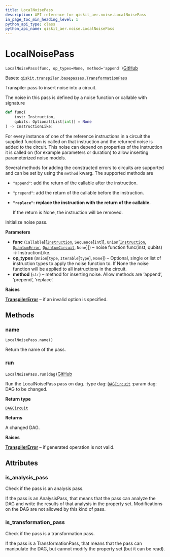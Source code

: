 ```yaml
---
title: LocalNoisePass
description: API reference for qiskit_aer.noise.LocalNoisePass
in_page_toc_min_heading_level: 1
python_api_type: class
python_api_name: qiskit_aer.noise.LocalNoisePass
---
```


# LocalNoisePass

<span id="qiskit_aer.noise.LocalNoisePass" />

`LocalNoisePass(func, op_types=None, method='append')`[GitHub](https://github.com/qiskit/qiskit/tree/stable/0.41/qiskit_aer/noise/passes/local_noise_pass.py "view source code")

Bases: [`qiskit.transpiler.basepasses.TransformationPass`](qiskit.transpiler.TransformationPass "qiskit.transpiler.basepasses.TransformationPass")

Transpiler pass to insert noise into a circuit.

The noise in this pass is defined by a noise function or callable with signature

```python
def func(
    inst: Instruction,
    qubits: Optional[List[int]] = None
) -> InstructionLike:
```

For every instance of one of the reference instructions in a circuit the supplied function is called on that instruction and the returned noise is added to the circuit. This noise can depend on properties of the instruction it is called on (for example parameters or duration) to allow inserting parameterized noise models.

Several methods for adding the constructed errors to circuits are supported and can be set by using the `method` kwarg. The supported methods are

*   `"append"`: add the return of the callable after the instruction.

*   `"prepend"`: add the return of the callable before the instruction.

*   **`"replace"`: replace the instruction with the return of the callable.**

    If the return is None, the instruction will be removed.

Initialize noise pass.

**Parameters**

*   **func** (`Callable`\[\[[`Instruction`](qiskit.circuit.Instruction "qiskit.circuit.instruction.Instruction"), `Sequence`\[`int`]], `Union`\[[`Instruction`](qiskit.circuit.Instruction "qiskit.circuit.instruction.Instruction"), [`QuantumError`](qiskit_aer.noise.QuantumError "qiskit_aer.noise.errors.quantum_error.QuantumError"), [`QuantumCircuit`](qiskit.circuit.QuantumCircuit "qiskit.circuit.quantumcircuit.QuantumCircuit"), `None`]]) – noise function func(inst, qubits) -> InstructionLike.
*   **op\_types** (`Union`\[`type`, `Iterable`\[`type`], `None`]) – Optional, single or list of instruction types to apply the noise function to. If None the noise function will be applied to all instructions in the circuit.
*   **method** (`str`) – method for inserting noise. Allow methods are ‘append’, ‘prepend’, ‘replace’.

**Raises**

[**TranspilerError**](qiskit.transpiler.TranspilerError "qiskit.transpiler.TranspilerError") – if an invalid option is specified.

## Methods

### name

<span id="qiskit_aer.noise.LocalNoisePass.name" />

`LocalNoisePass.name()`

Return the name of the pass.

### run

<span id="qiskit_aer.noise.LocalNoisePass.run" />

`LocalNoisePass.run(dag)`[GitHub](https://github.com/qiskit/qiskit/tree/stable/0.41/qiskit_aer/noise/passes/local_noise_pass.py "view source code")

Run the LocalNoisePass pass on dag. :type dag: [`DAGCircuit`](qiskit.dagcircuit.DAGCircuit "qiskit.dagcircuit.dagcircuit.DAGCircuit") :param dag: DAG to be changed.

**Return type**

[`DAGCircuit`](qiskit.dagcircuit.DAGCircuit "qiskit.dagcircuit.dagcircuit.DAGCircuit")

**Returns**

A changed DAG.

**Raises**

[**TranspilerError**](qiskit.transpiler.TranspilerError "qiskit.transpiler.TranspilerError") – if generated operation is not valid.

## Attributes

<span id="qiskit_aer.noise.LocalNoisePass.is_analysis_pass" />

### is\_analysis\_pass

Check if the pass is an analysis pass.

If the pass is an AnalysisPass, that means that the pass can analyze the DAG and write the results of that analysis in the property set. Modifications on the DAG are not allowed by this kind of pass.

<span id="qiskit_aer.noise.LocalNoisePass.is_transformation_pass" />

### is\_transformation\_pass

Check if the pass is a transformation pass.

If the pass is a TransformationPass, that means that the pass can manipulate the DAG, but cannot modify the property set (but it can be read).

